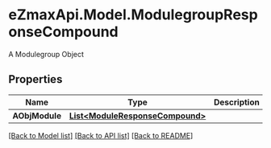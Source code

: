 # eZmaxApi.Model.ModulegroupResponseCompound
A Modulegroup Object

## Properties

Name | Type | Description | Notes
------------ | ------------- | ------------- | -------------
**AObjModule** | [**List&lt;ModuleResponseCompound&gt;**](ModuleResponseCompound.md) |  | [optional] 

[[Back to Model list]](../README.md#documentation-for-models) [[Back to API list]](../README.md#documentation-for-api-endpoints) [[Back to README]](../README.md)

